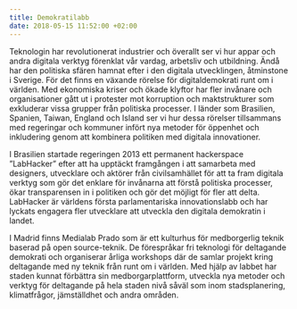 ```yaml
---
title: Demokratilabb
date: 2018-05-15 11:52:00 +02:00
---
```


Teknologin har revolutionerat industrier och överallt ser vi hur appar och andra digitala verktyg förenklat vår vardag, arbetsliv och utbildning. Ändå har den politiska sfären hamnat efter i den digitala utvecklingen, åtminstone i Sverige. För det finns en växande rörelse för digitaldemokrati runt om i världen.  Med ekonomiska kriser och ökade klyftor har fler invånare och organisationer gått ut i protester mot korruption och maktstrukturer som exkluderar vissa grupper från politiska processer. I länder som Brasilien, Spanien, Taiwan, England och Island ser vi hur dessa rörelser tillsammans med regeringar och kommuner infört nya metoder för öppenhet och inkludering genom att kombinera politiken med digitala innovationer. 

I Brasilien startade regeringen 2013 ett permanent hackerspace ”LabHacker” efter att ha upptäckt framgången i att samarbeta med designers, utvecklare och aktörer från civilsamhället för att ta fram digitala verktyg som gör det enklare för invånarna att förstå politiska processer, ökar transparensen in i politiken och gör det möjligt för fler att delta. LabHacker är världens första parlamentariska innovationslabb och har lyckats engagera fler utvecklare att utveckla den digitala demokratin i landet. 

I Madrid finns Medialab Prado som är ett kulturhus för medborgerlig teknik baserad på open source-teknik. De förespråkar fri teknologi för deltagande demokrati och organiserar årliga workshops där de samlar projekt kring deltagande med ny teknik från runt om i världen. Med hjälp av labbet har staden kunnat förbättra sin medborgarplattform, utveckla nya metoder och verktyg för deltagande på hela staden nivå såväl som inom stadsplanering, klimatfrågor, jämställdhet och andra områden.